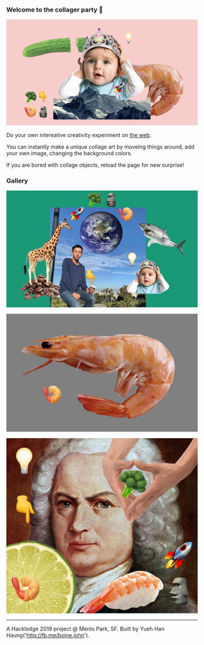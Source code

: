 ### Welcome to the collager party 🎉

![Art Top](./arts/collage04.png)

Do your own intereative creativity experiment on [the web](collager.party). 

You can instantly make a unique collage art by moveing things around, add your own image, changing the background colors. 

If you are bored with collage objects, reload the page for new surprise!


### Gallery 

![Art1](./arts/banner.png)

![Art2](./arts/collage01.png)

![Art3](./arts/bach2.png)

---
A Hacklodge 2019 project @ Menlo Park, SF. Built by Yueh Han Haung('http://fb.me/bojne.john').  
